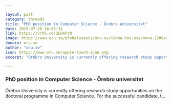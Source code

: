 ```yaml
---

layout: post
category: threads
title: "PhD position in Computer Science - Örebro universitet"
date: 2019-07-26 16:05:31
link: https://vrhk.co/2LHXFtN
image: https://www.oru.se/globalassets/oru-sv/jobba-hos-oss/nova-1200x630.jpg
domain: oru.se
author: "oru.se"
icon: https://www.oru.se/apple-touch-icon.png
excerpt: "Örebro University is currently offering research study opportunities on the doctoral programme in Computer Science. For the successful candidate, t..."

---
```


### PhD position in Computer Science - Örebro universitet

Örebro University is currently offering research study opportunities on the doctoral programme in Computer Science. For the successful candidate, t...